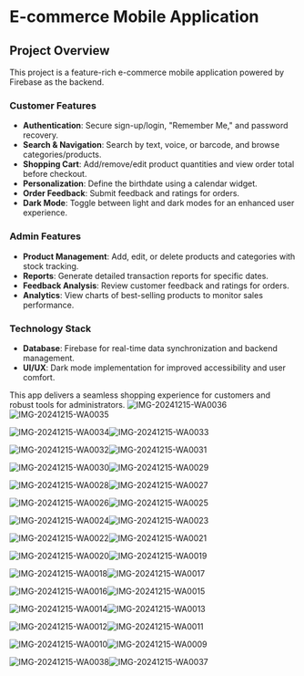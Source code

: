 # E-commerce Mobile Application  

## Project Overview  
This project is a feature-rich e-commerce mobile application powered by Firebase as the backend.  

### Customer Features  
- **Authentication**: Secure sign-up/login, "Remember Me," and password recovery.  
- **Search & Navigation**: Search by text, voice, or barcode, and browse categories/products.  
- **Shopping Cart**: Add/remove/edit product quantities and view order total before checkout.  
- **Personalization**: Define the birthdate using a calendar widget.  
- **Order Feedback**: Submit feedback and ratings for orders.  
- **Dark Mode**: Toggle between light and dark modes for an enhanced user experience.  

### Admin Features  
- **Product Management**: Add, edit, or delete products and categories with stock tracking.  
- **Reports**: Generate detailed transaction reports for specific dates.  
- **Feedback Analysis**: Review customer feedback and ratings for orders.  
- **Analytics**: View charts of best-selling products to monitor sales performance.  

### Technology Stack  
- **Database**: Firebase for real-time data synchronization and backend management.  
- **UI/UX**: Dark mode implementation for improved accessibility and user comfort.  

This app delivers a seamless shopping experience for customers and robust tools for administrators.
![IMG-20241215-WA0036](https://github.com/user-attachments/assets/e49197fd-75a9-49f1-85f2-175fdd029561)![IMG-20241215-WA0035](https://github.com/user-attachments/assets/9ae67a9b-264c-4be6-9a12-713eaf1cf801)

![IMG-20241215-WA0034](https://github.com/user-attachments/assets/009e5ebe-7d15-48a5-abf8-f948b4c944bc)![IMG-20241215-WA0033](https://github.com/user-attachments/assets/7e300382-e8a1-4692-bee2-28d1501db863)

![IMG-20241215-WA0032](https://github.com/user-attachments/assets/3ec3c427-95ae-4f86-8f72-77508dc45ff0)![IMG-20241215-WA0031](https://github.com/user-attachments/assets/76f8b448-bc9a-4009-b88d-a92703c33ca7)

![IMG-20241215-WA0030](https://github.com/user-attachments/assets/47ad5f68-07b9-40cf-a990-a4563deb6a0b)![IMG-20241215-WA0029](https://github.com/user-attachments/assets/f4547374-537d-4a7d-8871-2133ca6fcb25)

![IMG-20241215-WA0028](https://github.com/user-attachments/assets/a8609d57-1eca-4bd8-8a60-0b320aa54506)![IMG-20241215-WA0027](https://github.com/user-attachments/assets/040553ef-0e31-47bd-bf1e-35573b3ae6bd)

![IMG-20241215-WA0026](https://github.com/user-attachments/assets/1e49b9af-dbb4-4650-bea4-e1af12f6d7d1)![IMG-20241215-WA0025](https://github.com/user-attachments/assets/fd816077-879d-4af3-a6e2-0aefd108c94d)

![IMG-20241215-WA0024](https://github.com/user-attachments/assets/ad79cb52-f5b5-4a43-b5aa-1f7961562ac8)![IMG-20241215-WA0023](https://github.com/user-attachments/assets/839d9308-874b-42c5-80d8-6d3cb7e2f06c)

![IMG-20241215-WA0022](https://github.com/user-attachments/assets/ffbc0f1f-4b7e-4b6f-b9a0-ebea0a9b802f)![IMG-20241215-WA0021](https://github.com/user-attachments/assets/824903d2-76f6-48a2-b5aa-590d1c16decb)

![IMG-20241215-WA0020](https://github.com/user-attachments/assets/681c6e53-ab94-428e-a250-f5b2ac0723ef)![IMG-20241215-WA0019](https://github.com/user-attachments/assets/d8bca1c7-aaa4-48aa-a8a0-829e1ce29cc3)

![IMG-20241215-WA0018](https://github.com/user-attachments/assets/af036461-4193-4a48-8413-cf8ea7924e4c)![IMG-20241215-WA0017](https://github.com/user-attachments/assets/8ddf6c6e-b775-4333-8eda-6969eaf2cfcb)

![IMG-20241215-WA0016](https://github.com/user-attachments/assets/48295811-96d3-4bd0-84ab-bb16eb81cc0a)![IMG-20241215-WA0015](https://github.com/user-attachments/assets/5facb410-9c44-4979-9075-6736323dba09)

![IMG-20241215-WA0014](https://github.com/user-attachments/assets/167f2de8-767a-4fc7-931a-538785c20de7)![IMG-20241215-WA0013](https://github.com/user-attachments/assets/6be24492-0ba1-4e50-ae29-e40e68224360)

![IMG-20241215-WA0012](https://github.com/user-attachments/assets/f6f3bc42-4bf1-4f49-8e23-8871973f6ce4)![IMG-20241215-WA0011](https://github.com/user-attachments/assets/452f3a29-3ba8-4ae3-bd72-241a14116cc1)

![IMG-20241215-WA0010](https://github.com/user-attachments/assets/ef052e00-0828-4251-919b-a42e13843f2e)![IMG-20241215-WA0009](https://github.com/user-attachments/assets/93e1d8a9-37f7-4d26-b1be-0655dcea859a)

![IMG-20241215-WA0038](https://github.com/user-attachments/assets/feb8990b-ed5c-4ee0-9aa8-cd4c4dedac24)![IMG-20241215-WA0037](https://github.com/user-attachments/assets/49f72bc0-ef79-4099-866f-18f7df9bc603)

